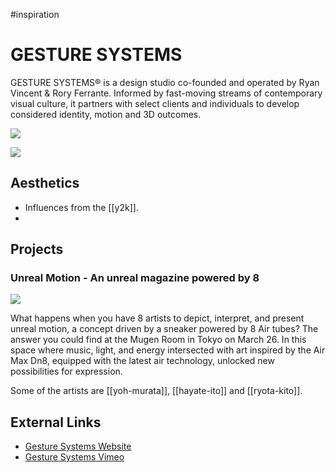 #inspiration 

# GESTURE SYSTEMS

GESTURE SYSTEMS® is a design studio co-founded and operated by Ryan Vincent & Rory Ferrante. Informed by fast-moving streams of contemporary visual culture, it partners with select clients and individuals to develop considered identity, motion and 3D outcomes.

![](https://gesturesystems.studio/wp-content/uploads/2022/08/HCE_STGAEVIS_WEBCS16.jpg)

![](https://gesturesystems.studio/wp-content/uploads/2021/06/Artboard-5-scaled.jpg)

## Aesthetics
- Influences from the [[y2k]].
- 
## Projects
### Unreal Motion - An unreal magazine powered by 8

![](https://images.squarespace-cdn.com/content/v1/57825361440243db4a4b7830/1743478832816-70T5OR7LY8ZZXDN1R9WU/wider-nike-dn8.gif?format=2500w)

What happens when you have 8 artists to depict, interpret, and present unreal motion, a concept driven by a sneaker powered by 8 Air tubes?
The answer you could find at the Mugen Room in Tokyo on March 26. In this space where music, light, and energy intersected with art inspired by the Air Max Dn8, equipped with the latest air technology, unlocked new possibilities for expression.

Some of the artists are [[yoh-murata]], [[hayate-ito]] and [[ryota-kito]].



## External Links
- [Gesture Systems Website](https://gesturesystems.studio)
- [Gesture Systems Vimeo](https://vimeo.com/gesturesystems)